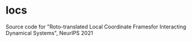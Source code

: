# locs
Source code for "Roto-translated Local Coordinate Framesfor Interacting Dynamical Systems", NeurIPS 2021
